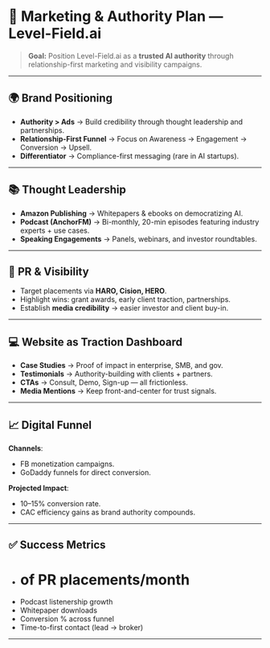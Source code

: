 # 🎯 Marketing & Authority Plan — Level-Field.ai

> **Goal:** Position Level-Field.ai as a **trusted AI authority** through relationship-first marketing and visibility campaigns.

---

## 🌍 Brand Positioning
- **Authority > Ads** → Build credibility through thought leadership and partnerships.  
- **Relationship-First Funnel** → Focus on Awareness → Engagement → Conversion → Upsell.  
- **Differentiator** → Compliance-first messaging (rare in AI startups).  

---

## 📚 Thought Leadership
- **Amazon Publishing** → Whitepapers & ebooks on democratizing AI.  
- **Podcast (AnchorFM)** → Bi-monthly, 20-min episodes featuring industry experts + use cases.  
- **Speaking Engagements** → Panels, webinars, and investor roundtables.  

---

## 📰 PR & Visibility
- Target placements via **HARO, Cision, HERO**.  
- Highlight wins: grant awards, early client traction, partnerships.  
- Establish **media credibility** → easier investor and client buy-in.  

---

## 💻 Website as Traction Dashboard
- **Case Studies** → Proof of impact in enterprise, SMB, and gov.  
- **Testimonials** → Authority-building with clients + partners.  
- **CTAs** → Consult, Demo, Sign-up — all frictionless.  
- **Media Mentions** → Keep front-and-center for trust signals.  

---

## 📈 Digital Funnel
**Channels**:  
- FB monetization campaigns.  
- GoDaddy funnels for direct conversion.  

**Projected Impact**:  
- 10–15% conversion rate.  
- CAC efficiency gains as brand authority compounds.  

---

## ✅ Success Metrics
- # of PR placements/month  
- Podcast listenership growth  
- Whitepaper downloads  
- Conversion % across funnel  
- Time-to-first contact (lead → broker)  

---

